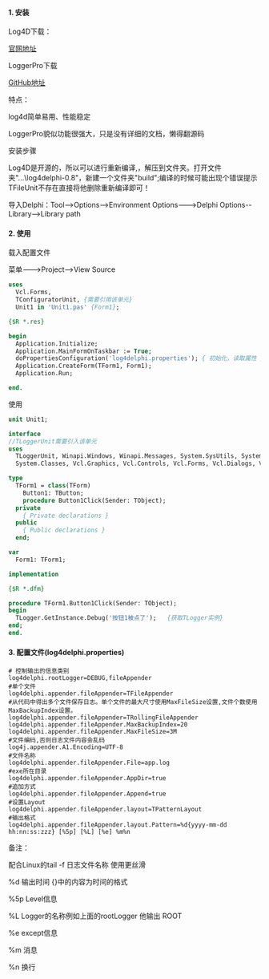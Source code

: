 
#### 1. 安装

Log4D下载：

[官网地址](http://log4delphi.sourceforge.net)

LoggerPro下载

[GitHub地址](https://github.com/danieleteti/loggerpro)

特点：

log4d简单易用、性能稳定

LoggerPro貌似功能很强大，只是没有详细的文档，懒得翻源码


安装步骤

Log4D是开源的，所以可以进行重新编译,，解压到文件夹。打开文件夹"...\log4delphi-0.8"，新建一个文件夹"build";编译的时候可能出现个错误提示TFileUnit不存在直接将他删除重新编译即可！

导入Delphi：Tool-->Options-->Environment Options--->Delphi Options--Library-->Library path

#### 2. 使用

载入配置文件

菜单--->Project-->View Source

```pascal
uses
  Vcl.Forms,
  TConfiguratorUnit, {需要引用该单元}
  Unit1 in 'Unit1.pas' {Form1};

{$R *.res}

begin
  Application.Initialize;
  Application.MainFormOnTaskbar := True;
  doPropertiesConfiguration('log4delphi.properties'); { 初始化，读取属性 }
  Application.CreateForm(TForm1, Form1);
  Application.Run;

end.
```

使用

```pascal
unit Unit1;

interface
//TLoggerUnit需要引入该单元
uses
  TLoggerUnit, Winapi.Windows, Winapi.Messages, System.SysUtils, System.Variants,
  System.Classes, Vcl.Graphics, Vcl.Controls, Vcl.Forms, Vcl.Dialogs, Vcl.StdCtrls;

type
  TForm1 = class(TForm)
    Button1: TButton;
    procedure Button1Click(Sender: TObject);
  private
    { Private declarations }
  public
    { Public declarations }
  end;

var
  Form1: TForm1;

implementation

{$R *.dfm}

procedure TForm1.Button1Click(Sender: TObject);
begin
  TLogger.GetInstance.Debug('按钮1被点了');   {获取TLogger实例}
end;
end.

```

#### 3. 配置文件(log4delphi.properties)

```properties
# 控制输出的信息类别
log4delphi.rootLogger=DEBUG,fileAppender
#单个文件
log4delphi.appender.fileAppender=TFileAppender
#从代码中得出多个文件保存日志。单个文件的最大尺寸使用MaxFileSize设置,文件个数使用MaxBackupIndex设置。
log4delphi.appender.fileAppender=TRollingFileAppender
log4delphi.appender.fileAppender.MaxBackupIndex=20
log4delphi.appender.fileAppender.MaxFileSize=3M
#文件编码,否则日志文件内容会乱码
log4j.appender.A1.Encoding=UTF-8
#文件名称
log4delphi.appender.fileAppender.File=app.log
#exe所在目录
log4delphi.appender.fileAppender.AppDir=true
#追加方式
log4delphi.appender.fileAppender.Append=true
#设置Layout
log4delphi.appender.fileAppender.layout=TPatternLayout
#输出格式
log4delphi.appender.fileAppender.layout.Pattern=%d{yyyy-mm-dd hh:nn:ss:zzz} [%5p] [%L] [%e] %m%n

```

备注：

配合Linux的tail -f  日志文件名称    使用更丝滑

%d 输出时间 {}中的内容为时间的格式

%5p Level信息

%L Logger的名称例如上面的rootLogger 他输出 ROOT

%e except信息

%m 消息

%n 换行

